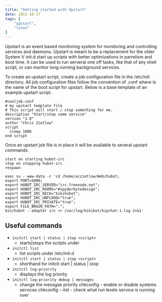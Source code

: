 ```yaml
---
title: "Getting started with Upstart"
date: 2013-10-17
tags: [
    "upstart",
    "linux"
]
---
```


Upstart is an event based monitoring system for monitoring and controlling services and daemons. Upstart is meant to be a replacement for the older System V init.d start up scripts with better optimizations in parrelism and boot time. It can be used to run serveral one off tasks, like that of any shell script, or can monitor long running background services.

To create an upstart script, create a job configuration file in the /etc/init directory. All job configuration files follow the convention of <name>.conf where <name> is the name of the boot script for upstart.  Below is a base template of an example upstart script.

```
#cooljob.conf
# my upstart template file
# This script will start / stop something for me.
description "Start/stop some service"
version "1.0"
author "Chris Zietlow"
script
  sleep 1000
end script
```

Once an upstart job file is in place it will be available to several upstart commands.

```
start on starting hubot-irc
stop on stopping hubot-irc
respawn

exec su - www-data -c 'cd /home/aczietlow/Web/hubot;
export PORT=5000;
export HUBOT_IRC_SERVER="irc.freenode.net";
export HUBOT_IRC_ROOMS="#spyderbytedesign";
export HUBOT_IRC_NICK="kikihubot";
export HUBOT_IRC_UNFLOOD="true";
export HUBOT_IRC_PRIVATE="true";
export FILE_BRAIN_PATH=".";
bin/hubot --adapter irc >> /var/log/kikibot/hipchat-1.log 2>&1'
```

## Useful commands


* `initctl start | status | stop <script>`
    * starts|stops the scripts under
* `initctl list`
    * list scripts under /etc/init.d
* `initctl start | status | stop <script>`
    * shorthand for initctl start | status | stop
* `initctl log-priority`
    * displays the log priority
* `initctl log-priority debug | messages`
    * change the messgae priority chkconfig - enable or disable systems services chkconfig <service> --list - check what run levels service is running over